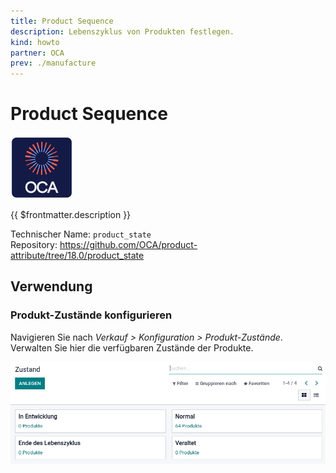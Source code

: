 ```yaml
---
title: Product Sequence
description: Lebenszyklus von Produkten festlegen.
kind: howto
partner: OCA
prev: ./manufacture
---
```

# Product Sequence
![icon_oca_app](attachments/icon_oca_app.png)

{{ $frontmatter.description }}

Technischer Name: `product_state`\
Repository: <https://github.com/OCA/product-attribute/tree/18.0/product_state>

## Verwendung

### Produkt-Zustände konfigurieren

Navigieren Sie nach *Verkauf > Konfiguration > Produkt-Zustände*. Verwalten Sie hier die verfügbaren Zustände der Produkte.

![](attachments/Product%20State.png)
